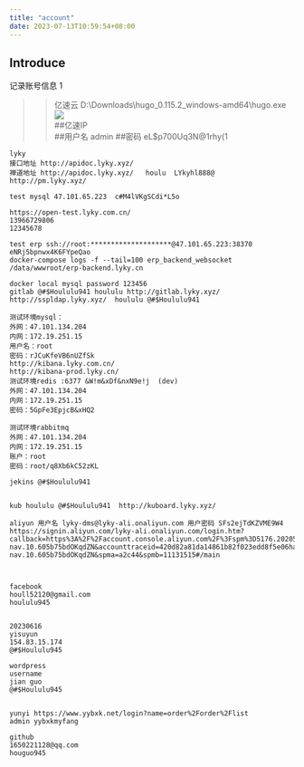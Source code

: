 ```yaml
---
title: "account"
date: 2023-07-13T10:59:54+08:00
---
```

##  Introduce  

记录账号信息  1   

>>亿速云
>>D:\Downloads\hugo_0.115.2_windows-amd64\hugo.exe
>>![](../images/647808a926617.jpg)  
>>##亿速IP  
>>[](http://154.83.15.174/)
>>##用户名
>>admin
>>##密码
>>eL$p700Uq3N@1rhy(1

    lyky
    接口地址 http://apidoc.lyky.xyz/
    禅道地址 http://apidoc.lyky.xyz/   houlu  LYkyhl888@   http://pm.lyky.xyz/
    
    test mysql 47.101.65.223  c#M4lVKgSCdi*L5o
    
    https://open-test.lyky.com.cn/
    13966729806
    12345678
    
    test erp ssh://root:********************@47.101.65.223:38370 eNRj5bpnwx4K6FYpeQao
    docker-compose logs -f --tail=100 erp_backend_websocket
    /data/wwwroot/erp-backend.lyky.cn
    
    docker local mysql password 123456
    gitlab @#$Hoululu941 hoululu http://gitlab.lyky.xyz/
    http://sspldap.lyky.xyz/  hoululu @#$Hoululu941
    
    测试环境mysql：
    外网：47.101.134.204
    内网：172.19.251.15
    用户名：root
    密码：rJCuKfeVB6nUZfSk
    http://kibana.lyky.com.cn/
    http://kibana-prod.lyky.cn/
    测试环境redis :6377 &W!m&xDf&nxN9e!j  (dev)
    外网：47.101.134.204
    内网：172.19.251.15
    密码：5GpFe3EpjcB&xHQ2
    
    测试环境rabbitmq
    外网：47.101.134.204
    内网：172.19.251.15
    账户：root
    密码：root/q8Xb6kC52zKL
    
    jekins @#$Hoululu941
    
    
    kub hoululu @#$Hoululu941  http://kuboard.lyky.xyz/
    
    aliyun 用户名 lyky-dms@lyky-ali.onaliyun.com 用户密码 SFs2ejTdKZVME9W4 https://signin.aliyun.com/lyky-ali.onaliyun.com/login.htm?callback=https%3A%2F%2Faccount.console.aliyun.com%2F%3Fspm%3D5176.2020520169.top-nav.10.605b75bdOKqdZN&accounttraceid=420d82a81da14861b82f023edd8f5e06hanp&cspNonce=Q2e4ce2GpU&oauth_callback=https%3A%2F%2Faccount.console.aliyun.com%2F%3Fspm%3D5176.2020520169.top-nav.10.605b75bdOKqdZN&spma=a2c44&spmb=11131515#/main
    
    
    
    facebook
    houll52120@gmail.com
    hoululu945
    
    
    20230616
    yisuyun
    154.83.15.174
    @#$Hoululu945
    
    wordpress
    username
    jian guo
    @#$Hoululu945
    
    
    yunyi https://www.yybxk.net/login?name=order%2Forder%2Flist
    admin yybxkmyfang
    
    github
    1650221128@qq.com
    houguo945
